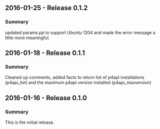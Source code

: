 ## 2016-01-25 - Release 0.1.2
### Summary
updated params.pp to support Ubuntu 1204 and made the error message a little more meaningful.

## 2016-01-18 - Release 0.1.1
### Summary
Cleaned up comments, added facts to return list of p4api installations (p4api_list) and the maximum p4api version installed (p4api_maxversion)

## 2016-01-16 - Release 0.1.0
### Summary
This is the initial release.
